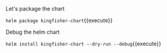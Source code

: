 Let's package the chart

`helm package kingfisher-chart`{{execute}}

Debug the helm chart

`helm install kingfisher-chart --dry-run --debug`{{execute}}
